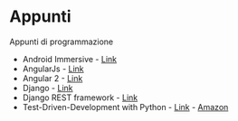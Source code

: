 Appunti
=======

Appunti di programmazione

* Android Immersive - [Link](https://fedora.bitfountain.io/courses/android/)
* AngularJs - [Link](https://angularjs.org)
* Angular 2 - [Link](https://angular.io/)
* Django - [Link](https://djangoproject.com)
* Django REST framework - [Link](http://www.django-rest-framework.org)
* Test-Driven-Development with Python - [Link](http://www.obeythetestinggoat.com/) - [Amazon](http://amzn.to/1QqJTIJ)
